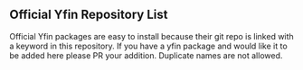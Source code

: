 Official Yfin Repository List
---
Official Yfin packages are easy to install because their git repo is linked with a keyword in this repository. If you have a yfin package and would like it to be added here please PR your addition. Duplicate names are not allowed.
